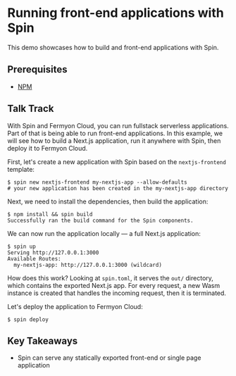 # Running front-end applications with Spin

This demo showcases how to build and front-end applications with Spin.

## Prerequisites

- [NPM](https://docs.npmjs.com/downloading-and-installing-node-js-and-npm)
  
## Talk Track

With Spin and Fermyon Cloud, you can run fullstack serverless applications. Part of that is being able to run front-end applications. In this example, we will see how to build a Next.js application, run it anywhere with Spin, then deploy it to Fermyon Cloud.

First, let's create a new application with Spin based on the `nextjs-frontend` template:

```
$ spin new nextjs-frontend my-nextjs-app --allow-defaults
# your new application has been created in the my-nextjs-app directory
```

Next, we need to install the dependencies, then build the application:

```
$ npm install && spin build
Successfully ran the build command for the Spin components.
```

We can now run the application locally — a full Next.js application:

```
$ spin up
Serving http://127.0.0.1:3000
Available Routes:
  my-nextjs-app: http://127.0.0.1:3000 (wildcard)
```

How does this work? Looking at `spin.toml`, it serves the `out/` directory, which contains the exported Next.js app. For every request, a new Wasm instance is created that handles the incoming request, then it is terminated.

Let's deploy the application to Fermyon Cloud:

```
$ spin deploy
```

## Key Takeaways

* Spin can serve any statically exported front-end or single page application

